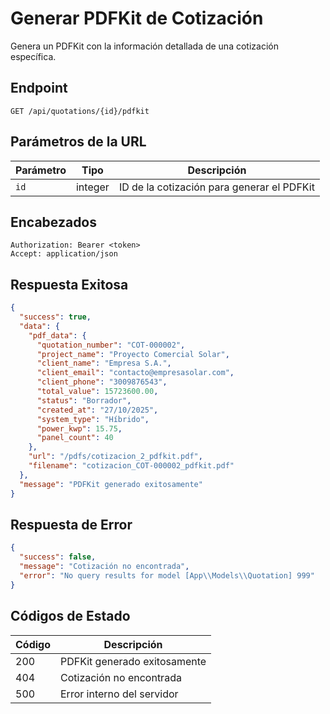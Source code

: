 # Generar PDFKit de Cotización

Genera un PDFKit con la información detallada de una cotización específica.

## Endpoint

```http
GET /api/quotations/{id}/pdfkit
```

## Parámetros de la URL

| Parámetro | Tipo | Descripción |
|-----------|------|-------------|
| `id` | integer | ID de la cotización para generar el PDFKit |

## Encabezados

```http
Authorization: Bearer <token>
Accept: application/json
```

## Respuesta Exitosa

```json
{
  "success": true,
  "data": {
    "pdf_data": {
      "quotation_number": "COT-000002",
      "project_name": "Proyecto Comercial Solar",
      "client_name": "Empresa S.A.",
      "client_email": "contacto@empresasolar.com",
      "client_phone": "3009876543",
      "total_value": 15723600.00,
      "status": "Borrador",
      "created_at": "27/10/2025",
      "system_type": "Híbrido",
      "power_kwp": 15.75,
      "panel_count": 40
    },
    "url": "/pdfs/cotizacion_2_pdfkit.pdf",
    "filename": "cotizacion_COT-000002_pdfkit.pdf"
  },
  "message": "PDFKit generado exitosamente"
}
```

## Respuesta de Error

```json
{
  "success": false,
  "message": "Cotización no encontrada",
  "error": "No query results for model [App\\Models\\Quotation] 999"
}
```

## Códigos de Estado

| Código | Descripción |
|--------|-------------|
| 200 | PDFKit generado exitosamente |
| 404 | Cotización no encontrada |
| 500 | Error interno del servidor |
